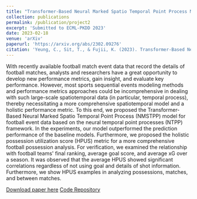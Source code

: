 ```yaml
---
title: "Transformer-Based Neural Marked Spatio Temporal Point Process Model for Football Match Events Analysis"
collection: publications
permalink: /publication/project2
excerpt: 'Submitted to ECML-PKDD 2023'
date: 2023-02-18
venue: 'arXiv'
paperurl: 'https://arxiv.org/abs/2302.09276'
citation: 'Yeung, C., Sit, T., & Fujii, K. (2023). Transformer-Based Neural Marked Spatio Temporal Point Process Model for Football Match Events Analysis. arXiv preprint arXiv:2302.09276.'
---
```

With recently available football match event data that record the details of football matches, analysts and researchers have a great opportunity to develop new performance metrics, gain insight, and evaluate key performance. However, most sports sequential events modeling methods and performance metrics approaches could be incomprehensive in dealing with such large-scale spatiotemporal data (in particular, temporal process), thereby necessitating a more comprehensive spatiotemporal model and a holistic performance metric. To this end, we proposed the Transformer-Based Neural Marked Spatio Temporal Point Process (NMSTPP) model for football event data based on the neural temporal point processes (NTPP) framework. In the experiments, our model outperformed the prediction performance of the baseline models. Furthermore, we proposed the holistic possession utilization score (HPUS) metric for a more comprehensive football possession analysis. For verification, we examined the relationship with football teams' final ranking, average goal score, and average xG over a season. It was observed that the average HPUS showed significant correlations regardless of not using goal and details of shot information. Furthermore, we show HPUS examples in analyzing possessions, matches, and between matches.

[Download paper here](https://arxiv.org/abs/2302.09276)
[Code Repository](https://github.com/calvinyeungck/Football-Match-Event-Forecast)
<!-- Recommended citation: Your Name, You. (2010). "Paper Title Number 2." <i>Journal 1</i>. 1(2). -->
